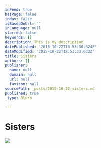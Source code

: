 ```yaml
---
inFeed: true
hasPage: false
inNav: false
isBasedOnUrl: ''
inLanguage: null
starred: false
keywords: []
description: This is my description
datePublished: '2015-10-22T18:53:50.624Z'
dateModified: '2015-10-22T18:53:33.632Z'
title: Sisters
authors: []
publisher:
  name: null
  domain: null
  url: null
  favicon: null
sourcePath: _posts/2015-10-22-sisters.md
published: true
_type: Blurb

---
```

# Sisters
![](https://the-grid-user-content.s3-us-west-2.amazonaws.com/c501d26b-c0e0-4900-a7e5-b2aac2eb604f.jpg)